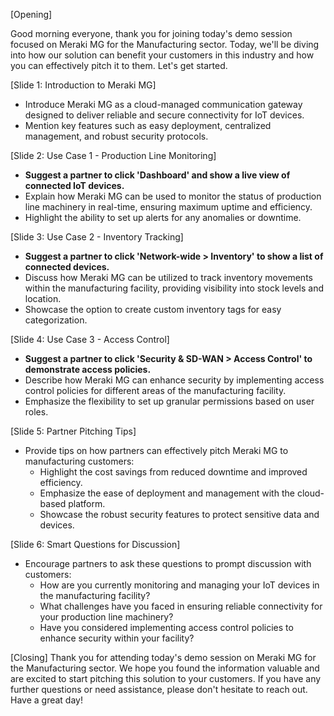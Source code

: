 [Opening]

Good morning everyone, thank you for joining today's demo session focused on Meraki MG for the Manufacturing sector. Today, we'll be diving into how our solution can benefit your customers in this industry and how you can effectively pitch it to them. Let's get started.

[Slide 1: Introduction to Meraki MG]
- Introduce Meraki MG as a cloud-managed communication gateway designed to deliver reliable and secure connectivity for IoT devices.
- Mention key features such as easy deployment, centralized management, and robust security protocols.

[Slide 2: Use Case 1 - Production Line Monitoring]
- **Suggest a partner to click 'Dashboard' and show a live view of connected IoT devices.**
- Explain how Meraki MG can be used to monitor the status of production line machinery in real-time, ensuring maximum uptime and efficiency.
- Highlight the ability to set up alerts for any anomalies or downtime.

[Slide 3: Use Case 2 - Inventory Tracking]
- **Suggest a partner to click 'Network-wide > Inventory' to show a list of connected devices.**
- Discuss how Meraki MG can be utilized to track inventory movements within the manufacturing facility, providing visibility into stock levels and location.
- Showcase the option to create custom inventory tags for easy categorization.

[Slide 4: Use Case 3 - Access Control]
- **Suggest a partner to click 'Security & SD-WAN > Access Control' to demonstrate access policies.**
- Describe how Meraki MG can enhance security by implementing access control policies for different areas of the manufacturing facility.
- Emphasize the flexibility to set up granular permissions based on user roles.

[Slide 5: Partner Pitching Tips]
- Provide tips on how partners can effectively pitch Meraki MG to manufacturing customers:
  - Highlight the cost savings from reduced downtime and improved efficiency.
  - Emphasize the ease of deployment and management with the cloud-based platform.
  - Showcase the robust security features to protect sensitive data and devices.

[Slide 6: Smart Questions for Discussion]
- Encourage partners to ask these questions to prompt discussion with customers:
  - How are you currently monitoring and managing your IoT devices in the manufacturing facility?
  - What challenges have you faced in ensuring reliable connectivity for your production line machinery?
  - Have you considered implementing access control policies to enhance security within your facility?

[Closing]
Thank you for attending today's demo session on Meraki MG for the Manufacturing sector. We hope you found the information valuable and are excited to start pitching this solution to your customers. If you have any further questions or need assistance, please don't hesitate to reach out. Have a great day!